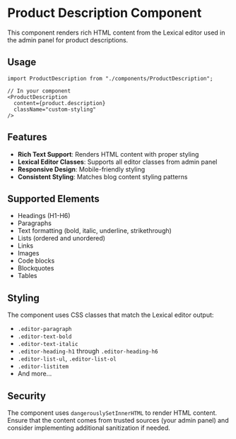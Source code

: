 # Product Description Component

This component renders rich HTML content from the Lexical editor used in the admin panel for product descriptions.

## Usage

```tsx
import ProductDescription from "./components/ProductDescription";

// In your component
<ProductDescription 
  content={product.description} 
  className="custom-styling"
/>
```

## Features

- **Rich Text Support**: Renders HTML content with proper styling
- **Lexical Editor Classes**: Supports all editor classes from admin panel
- **Responsive Design**: Mobile-friendly styling
- **Consistent Styling**: Matches blog content styling patterns

## Supported Elements

- Headings (H1-H6)
- Paragraphs
- Text formatting (bold, italic, underline, strikethrough)
- Lists (ordered and unordered)
- Links
- Images
- Code blocks
- Blockquotes
- Tables

## Styling

The component uses CSS classes that match the Lexical editor output:
- `.editor-paragraph`
- `.editor-text-bold`
- `.editor-text-italic`
- `.editor-heading-h1` through `.editor-heading-h6`
- `.editor-list-ul`, `.editor-list-ol`
- `.editor-listitem`
- And more...

## Security

The component uses `dangerouslySetInnerHTML` to render HTML content. Ensure that the content comes from trusted sources (your admin panel) and consider implementing additional sanitization if needed.